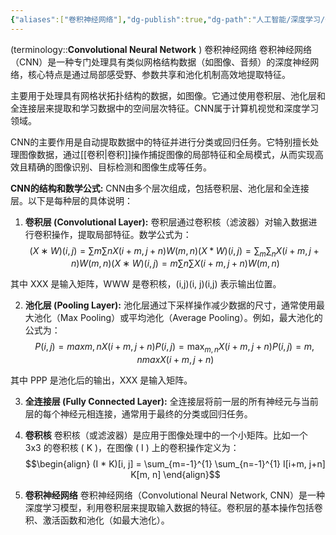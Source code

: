 ```yaml
---
{"aliases":["卷积神经网络"],"dg-publish":true,"dg-path":"人工智能/深度学习/CNN.md","permalink":"/人工智能/深度学习/CNN/","dgPassFrontmatter":true,"noteIcon":"","created":"2024-07-31T21:58:18.207+08:00","updated":"2025-04-29T11:42:06.271+08:00"}
---
```


(terminology::**Convolutional Neural Network** ) 卷积神经网络
卷积神经网络（CNN）是一种专门处理具有类似网格结构数据（如图像、音频）的深度神经网络，核心特点是通过局部感受野、参数共享和池化机制高效地提取特征。

主要用于处理具有网格状拓扑结构的数据，如图像。它通过使用卷积层、池化层和全连接层来提取和学习数据中的空间层次特征。CNN属于计算机视觉和深度学习领域。

CNN的主要作用是自动提取数据中的特征并进行分类或回归任务。它特别擅长处理图像数据，通过[[卷积\|卷积]]操作捕捉图像的局部特征和全局模式，从而实现高效且精确的图像识别、目标检测和图像生成等任务。


**CNN的结构和数学公式:** CNN由多个层次组成，包括卷积层、池化层和全连接层。以下是每种层的具体说明：

1. **卷积层 (Convolutional Layer):** 卷积层通过卷积核（滤波器）对输入数据进行卷积操作，提取局部特征。数学公式为：
$$(X∗W)(i,j)=∑m∑nX(i+m,j+n)W(m,n)(X * W)(i, j) = \sum_m \sum_n X(i+m, j+n) W(m, n)(X∗W)(i,j)=m∑​n∑​X(i+m,j+n)W(m,n)$$

其中 XXX 是输入矩阵，WWW 是卷积核，(i,j)(i, j)(i,j) 表示输出位置。

2. **池化层 (Pooling Layer):** 池化层通过下采样操作减少数据的尺寸，通常使用最大池化（Max Pooling）或平均池化（Average Pooling）。例如，最大池化的公式为：
$$P(i,j)=max⁡m,nX(i+m,j+n)P(i, j) = \max_{m,n} X(i+m, j+n)P(i,j)=m,nmax​X(i+m,j+n)$$

其中 PPP 是池化后的输出，XXX 是输入矩阵。

3. **全连接层 (Fully Connected Layer):** 全连接层将前一层的所有神经元与当前层的每个神经元相连接，通常用于最终的分类或回归任务。

4. **卷积核**
卷积核（或滤波器）是应用于图像处理中的一个小矩阵。比如一个 3x3 的卷积核 \( K \)，在图像 \( I \) 上的卷积操作定义为：
$$\begin{align}
(I * K)[i, j] = \sum_{m=-1}^{1} \sum_{n=-1}^{1} I[i+m, j+n] K[m, n]
\end{align}$$

5. **卷积神经网络**
卷积神经网络（Convolutional Neural Network, CNN）是一种深度学习模型，利用卷积层来提取输入数据的特征。卷积层的基本操作包括卷积、激活函数和池化（如最大池化）。


